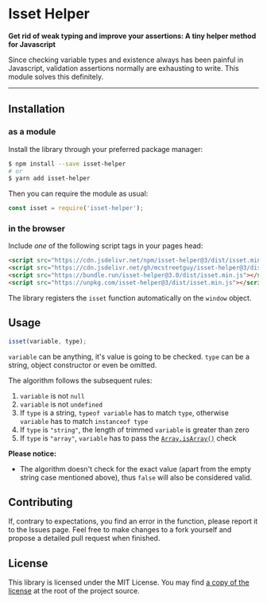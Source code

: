# Isset Helper

**Get rid of weak typing and improve your assertions: A tiny helper method for Javascript**

Since checking variable types and existence always has been painful in Javascript, validation assertions normally are exhausting to write.
This module solves this definitely.

---

## Installation

### as a module

Install the library through your preferred package manager:

```bash
$ npm install --save isset-helper
# or
$ yarn add isset-helper
```

Then you can require the module as usual:

```js
const isset = require('isset-helper');
```

### in the browser

Include _one_ of the following script tags in your pages head:

```html
<script src="https://cdn.jsdelivr.net/npm/isset-helper@3/dist/isset.min.js"></script>
<script src="https://cdn.jsdelivr.net/gh/mcstreetguy/isset-helper@3/dist/isset.min.js"></script>
<script src="https://bundle.run/isset-helper@3.0/dist/isset.min.js"></script>
<script src="https://unpkg.com/isset-helper@3/dist/isset.min.js"></script>
```

The library registers the `isset` function automatically on the `window` object.

## Usage

```js
isset(variable, type);
```

`variable` can be anything, it's value is going to be checked.
`type` can be a string, object constructor or even be omitted.

The algorithm follows the subsequent rules:

1. `variable` is not `null`
2. `variable` is not `undefined`
3. If `type` is a string, `typeof variable` has to match `type`,
   otherwise `variable` has to match `instanceof type`
4. If `type` is `"string"`, the length of trimmed `variable` is greater than zero
5. If `type` is `"array"`, `variable` has to pass the [`Array.isArray()`](https://developer.mozilla.org/en-US/docs/Web/JavaScript/Reference/Global_Objects/Array/isArray) check

**Please notice:**

- The algorithm doesn't check for the exact value (apart from the empty string case mentioned above), thus `false` will also be considered valid.

## Contributing

If, contrary to expectations, you find an error in the function, please report it to the Issues page.
Feel free to make changes to a fork yourself and propose a detailed pull request when finished.

## License

This library is licensed under the MIT License.
You may find [a copy of the license](/LICENSE) at the root of the project source.
